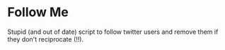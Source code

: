 # Follow Me
Stupid (and out of date) script to follow twitter users and remove them if they don't reciprocate (!!).
